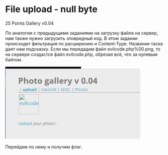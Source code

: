 # File upload - null byte

25 Points
Gallery v0.04

По аналогии с предыдущими заданиями на загрузку файла на сервер, нам также нужно загрузить зловредный код. В этом задании происходит фильтрация по расширению и Content-Type. Название таска дает нам подсказку. Если мы передадим файл evilcode.php%00.png, то на сервере создастся файл evilcode.php, обрезая всё, что за нулевым байтом.

![](image1.png)

Перейдем по нему и получим флаг.